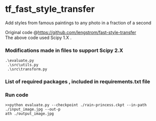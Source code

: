 # tf_fast_style_transfer
Add styles from famous paintings to any photo in a fraction of a second

Original code @https://github.com/lengstrom/fast-style-transfer  
The above code used Scipy 1.X .   

### Modifications made in files to support Scipy 2.X
 ```
 .\evaluate.py 
  .\src\utils.py
  .\src\transform.py
```

### List of required packages , included in requirements.txt file 

### Run code
```
>>python evaluate.py --checkpoint ./rain-princess.ckpt --in-path ./input_image.jpg --out-p
ath ./output_image.jpg
```
  
